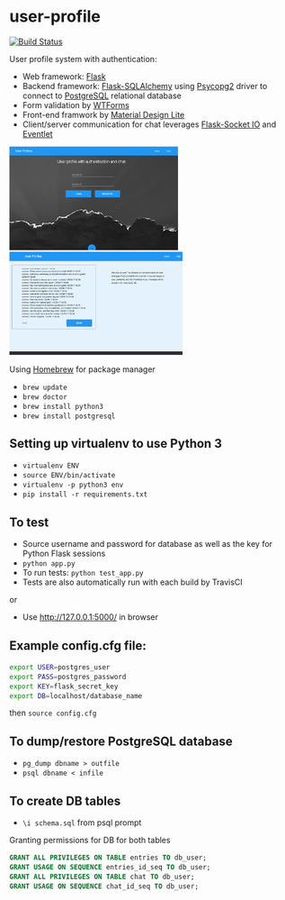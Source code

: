 # user-profile
[![Build Status](https://travis-ci.org/awelleck/user-profile.svg?branch=master)](https://travis-ci.org/awelleck/user-profile)

User profile system with authentication:

* Web framework: [Flask](http://flask.pocoo.org/)
* Backend framework: [Flask-SQLAlchemy](http://flask-sqlalchemy.pocoo.org/2.1/) using [Psycopg2](http://initd.org/psycopg/docs/) driver to connect to [PostgreSQL](https://www.postgresql.org/) relational database
* Form validation by [WTForms](http://wtforms.readthedocs.io/en/latest/)
* Front-end framwork by [Material Design Lite](https://getmdl.io/)
* Client/server communication for chat leverages [Flask-Socket IO](https://flask-socketio.readthedocs.io/en/latest/) and [Eventlet](http://eventlet.net/)

<div><img src="https://github.com/awelleck/user-profile/blob/master/static/index.png" width="300">
<img src="https://github.com/awelleck/user-profile/blob/master/static/chat.png" width="308"></div>

Using [Homebrew](http://brew.sh/) for package manager

* `brew update`
* `brew doctor`
* `brew install python3`
* `brew install postgresql`

## Setting up virtualenv to use Python 3

* `virtualenv ENV`
* `source ENV/bin/activate`
* `virtualenv -p python3 env`
* `pip install -r requirements.txt`

## To test

* Source username and password for database as well as the key for Python Flask sessions
* `python app.py`
* To run tests: `python test_app.py`
* Tests are also automatically run with each build by TravisCI

or

* Use http://127.0.0.1:5000/ in browser

## Example config.cfg file:

```bash
export USER=postgres_user
export PASS=postgres_password
export KEY=flask_secret_key
export DB=localhost/database_name
```

then `source config.cfg`

## To dump/restore PostgreSQL database

* `pg_dump dbname > outfile`
* `psql dbname < infile`

## To create DB tables

* `\i schema.sql` from psql prompt

Granting permissions for DB for both tables

```sql
GRANT ALL PRIVILEGES ON TABLE entries TO db_user;
GRANT USAGE ON SEQUENCE entries_id_seq TO db_user;
GRANT ALL PRIVILEGES ON TABLE chat TO db_user;
GRANT USAGE ON SEQUENCE chat_id_seq TO db_user;
```
